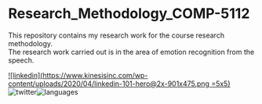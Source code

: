 # Research_Methodology_COMP-5112
This repository contains my research work for the course research methodology. <br>
The research work carried out is in the area of emotion recognition from the speech.

[![linkedin](https://www.kinesisinc.com/wp-content/uploads/2020/04/linkedin-101-hero@2x-901x475.png =5x5)](https://www.linkedin.com/in/devansh-mody-5013aaab)
![twitter](https://img.shields.io/twitter/follow/trevortomesh?style=social)![languages](https://img.shields.io/github/languages/count/trevortomesh/research-methods-class)

